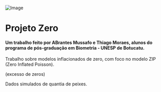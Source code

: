 ![Image](https://happywall-img-gallery.imgix.net/73179/colorful_fish_world_limited.jpg)

# Projeto Zero

####  Um trabalho feito por ABrantes Mussafo e Thiago Moraes, alunos do programa de pós-graduação em Biometria - UNESP de Botucatu.

Trabalho sobre modelos inflacionados de zero, com foco no modelo ZIP (Zero Inflated Poisson).

(excesso de zeros)

Dados simulados de quantia de peixes.
